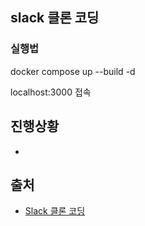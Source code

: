 ## slack 클론 코딩

### 실행법

docker compose up --build -d

localhost:3000 접속

## 진행상황
- 


## 출처
- [Slack 클론 코딩](https://www.inflearn.com/course/%EC%8A%AC%EB%9E%99%ED%81%B4%EB%A1%A0%EC%BD%94%EB%94%A9-%EB%B0%B1%EC%97%94%EB%93%9C)
